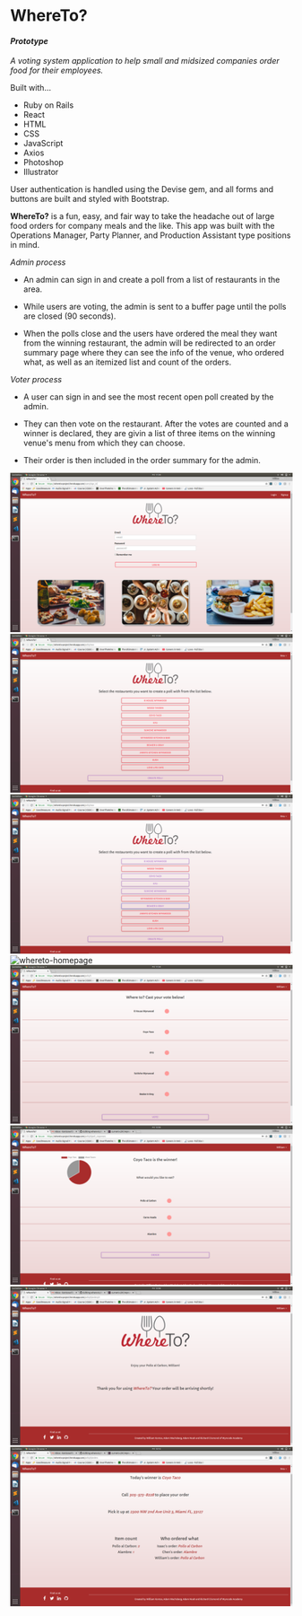 # WhereTo?
#### _Prototype_

_A voting system application to help small and midsized companies order food for their employees._

Built with... 

+ Ruby on Rails 
+ React
+ HTML
+ CSS
+ JavaScript
+ Axios 
+ Photoshop
+ Illustrator

User authentication is handled using the Devise gem, and all forms and buttons are built and styled with Bootstrap. 

**WhereTo?** is a fun, easy, and fair way to take the headache out of large food orders for company meals and the like. This app was built with the Operations Manager, Party Planner, and Production Assistant type positions in mind. 

_Admin process_

+ An admin can sign in and create a poll from a list of restaurants in the area.

+ While users are voting, the admin is sent to a buffer page until the polls are closed (90 seconds).

+ When the polls close and the users have ordered the meal they want from the winning restaurant, the admin will be redirected to an order summary page where they can see the info of the venue, who ordered what, as well as an itemized list and count of the orders.

_Voter process_

+ A user can sign in and see the most recent open poll created by the admin. 

+ They can then vote on the restaurant. After the votes are counted and a winner is declared, they are givin a list of three items on the winning venue's menu from which they can choose.

+ Their order is then included in the order summary for the admin.



![whereto-homepage](https://raw.githubusercontent.com/williamkontos/where-to/master/whereto_homepage.png)
![whereto-homepage](https://raw.githubusercontent.com/williamkontos/where-to/master/pollcreation_page.png)
![whereto-homepage](https://raw.githubusercontent.com/williamkontos/where-to/master/selected_venues.png)
![whereto-homepage](https://raw.githubusercontent.com/williamkontos/where-to/master/adminbuffer-page.png)
![whereto-homepage](https://raw.githubusercontent.com/williamkontos/where-to/master/voting_page.png)
![whereto-homepage](https://raw.githubusercontent.com/williamkontos/where-to/master/winnerdisplay_page.png)
![whereto-homepage](https://raw.githubusercontent.com/williamkontos/where-to/master/thankyou-page.png)
![whereto-homepage](https://raw.githubusercontent.com/williamkontos/where-to/master/ordersummary-page.png)


